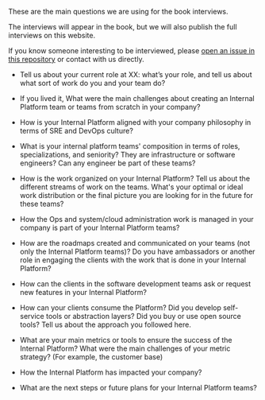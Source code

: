 These are the main questions we are using for the book interviews.  

The interviews will appear in the book, but we will also publish the full interviews on this website.

If you know someone interesting to be interviewed, please [open an issue in this repository](https://github.com/internalplatforms/internalplatforms.com/issues/new) or contact with us directly.  

- Tell us about your current role at XX: what’s your role, and tell us about what sort of work do you and your team do?

- If you lived it, What were the main challenges about creating an Internal Platform team or teams from scratch in your company?

- How is your Internal Platform aligned with your company philosophy in terms of SRE and DevOps culture? 

- What is your internal platform teams' composition in terms of roles, specializations, and seniority? They are infrastructure or software engineers? Can any engineer be part of these teams?

- How is the work organized on your Internal Platform? Tell us about the different streams of work on the teams. What's your optimal or ideal work distribution or the final picture you are looking for in the future for these teams?

- How the Ops and system/cloud administration work is managed in your company is part of your Internal Platform teams?

- How are the roadmaps created and communicated on your teams (not only the Internal Platform teams)? Do you have ambassadors or another role in engaging the clients with the work that is done in your Internal Platform?

- How can the clients in the software development teams ask or request new features in your Internal Platform?

- How can your clients consume the Platform? Did you develop self-service tools or abstraction layers? Did you buy or use open source tools? Tell us about the approach you followed here.

- What are your main metrics or tools to ensure the success of the Internal Platform? What were the main challenges of your metric strategy? (For example, the customer base)

- How the Internal Platform has impacted your company?

- What are the next steps or future plans for your Internal Platform teams?
